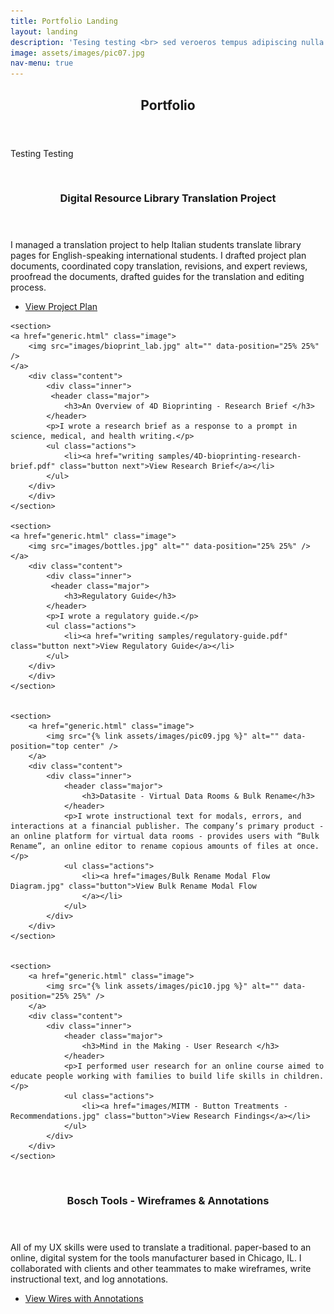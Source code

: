 ```yaml
---
title: Portfolio Landing
layout: landing
description: 'Tesing testing <br> sed veroeros tempus adipiscing nulla.'
image: assets/images/pic07.jpg
nav-menu: true
---
```


<!-- Main -->
<div id="main">

<!-- One -->
<section id="one">
	<div class="inner">
		<header class="major">
			<h2>Portfolio</h2>
		</header>
		<p>Testing Testing</p>
	</div>
</section>

<!-- Two -->
<section id="two" class="spotlights">
	<section>
		<a href="generic.html" class="image">
			<img src="images/translation-keyboard.jpg" alt="" data-position="center center" />
		</a>
		<div class="content">
			<div class="inner">
				<header class="major">
					<h3>Digital Resource Library Translation Project</h3>
				</header>
				<p>I managed a translation project to help Italian students translate library pages for English-speaking international students. I drafted project plan documents, coordinated copy translation, revisions, and expert reviews, proofread the documents, drafted guides for the translation and editing process.</p>
				<ul class="actions">
					<li><a href="writing samples/[Project Plan] DRL Translation Project.pdf" class="button">View Project Plan</a></li>
				</ul>
			</div>
		</div>
	</section>

	<section>
	<a href="generic.html" class="image">
		<img src="images/bioprint_lab.jpg" alt="" data-position="25% 25%" />
	</a>
		<div class="content">
			<div class="inner">
			 <header class="major">
				<h3>An Overview of 4D Bioprinting - Research Brief </h3>
			</header>
			<p>I wrote a research brief as a response to a prompt in science, medical, and health writing.</p>
			<ul class="actions">
				<li><a href="writing samples/4D-bioprinting-research-brief.pdf" class="button next">View Research Brief</a></li>
			</ul>
		</div>
		</div>
	</section>

	<section>
	<a href="generic.html" class="image">
		<img src="images/bottles.jpg" alt="" data-position="25% 25%" />
	</a>
		<div class="content">
			<div class="inner">
			 <header class="major">
				<h3>Regulatory Guide</h3>
			</header>
			<p>I wrote a regulatory guide.</p>
			<ul class="actions">
				<li><a href="writing samples/regulatory-guide.pdf" class="button next">View Regulatory Guide</a></li>
			</ul>
		</div>
		</div>
	</section>


	<section>
		<a href="generic.html" class="image">
			<img src="{% link assets/images/pic09.jpg %}" alt="" data-position="top center" />
		</a>
		<div class="content">
			<div class="inner">
				<header class="major">
					<h3>Datasite - Virtual Data Rooms & Bulk Rename</h3>
				</header>
				<p>I wrote instructional text for modals, errors, and interactions at a financial publisher. The company’s primary product - an online platform for virtual data rooms - provides users with “Bulk Rename”, an online editor to rename copious amounts of files at once. </p>
				<ul class="actions">
					<li><a href="images/Bulk Rename Modal Flow Diagram.jpg" class="button">View Bulk Rename Modal Flow
					</a></li>
				</ul>
			</div>
		</div>
	</section>


	<section>
		<a href="generic.html" class="image">
			<img src="{% link assets/images/pic10.jpg %}" alt="" data-position="25% 25%" />
		</a>
		<div class="content">
			<div class="inner">
				<header class="major">
					<h3>Mind in the Making - User Research </h3>
				</header>
				<p>I performed user research for an online course aimed to educate people working with families to build life skills in children. </p>
				<ul class="actions">
					<li><a href="images/MITM - Button Treatments - Recommendations.jpg" class="button">View Research Findings</a></li>
				</ul>
			</div>
		</div>
	</section>


<section>
<a href="generic.html" class="image">
	<img src="{% link assets/images/pic10.jpg %}" alt="" data-position="25% 25%" />
</a>
	<div class="content">
		<div class="inner">
		 <header class="major">
			<h3>Bosch Tools - Wireframes & Annotations </h3>
		</header>
		<p>All of my UX skills were used to translate a traditional. paper-based to an online, digital system for the tools manufacturer based in Chicago, IL. I collaborated with clients and other teammates to make wireframes, write instructional text, and log annotations. </p>
		<ul class="actions">
			<li><a href="images/Razorfish - Bosch Tools - Wires Annotations.jpg" class="button next">View Wires with Annotations</a></li>
		</ul>
	</div>
	</div>
</section>



</section>

<!-- Three -->
